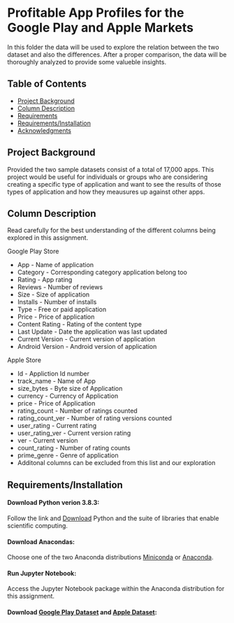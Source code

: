 # Profitable App Profiles for the Google Play and Apple Markets

In this folder the data will be used to explore the relation between the two dataset and also the differences. After a proper comparison, the data will be thoroughly analyzed to provide some valueble insights. 

## Table of Contents
 * [Project Background](#project-background)
 * [Column Description](#column-description)
 * [Requirements](#requirements)
 * [Requirements/Installation](#installation)
 * [Acknowledgments](#acknoledgments) 
 
 ## Project Background

Provided the two sample datasets consist of a total of 17,000 apps. This project would be useful for individuals or groups who are considering creating a specific type of application and want to see the results of those types of application and how they meausures up against other apps.
  
## Column Description

 Read carefully for the best understanding of the different columns being explored in this assignment.

Google Play Store

   * App - Name of application
   * Category - Corresponding category application belong too
   * Rating - App rating
   * Reviews - Number of reviews
   * Size - Size of application
   * Installs - Number of installs
   * Type - Free or paid application
   * Price - Price of application
   * Content Rating - Rating of the content type
   * Last Update - Date the application was last updated
   * Current Version - Current version of application
   * Android Version - Android version of application
   
 Apple Store
 
   * Id - Appliction Id number
   * track_name - Name of App
   * size_bytes - Byte size of Application
   * currency - Currency of Application
   * price - Price of Application
   * rating_count - Number of ratings counted
   * rating_count_ver - Number of rating versions counted
   * user_rating - Current rating
   * user_rating_ver - Current version rating
   * ver - Current version
   * count_rating - Number of rating counts
   * prime_genre - Genre of application
   * Additonal columns can be excluded from this list and our exploration
   

## Requirements/Installation

#### Download Python verion 3.8.3:
Follow the link and [Download](https://www.python.org/downloads) Python and the suite of libraries that enable scientific computing.
#### Download Anacondas:
Choose one of the two Anaconda distributions [Miniconda](http://conda.pydata.org/miniconda.html) or [Anaconda](https://www.continuum.io/downloads).
#### Run Jupyter Notebook:
Access the Jupyter Notebook package within the Anaconda distribution for this assignment.
#### Download [Google Play Dataset](https://dq-content.s3.amazonaws.com/350/googleplaystore.csv) and [Apple Dataset](https://dq-content.s3.amazonaws.com/350/AppleStore.csv):


